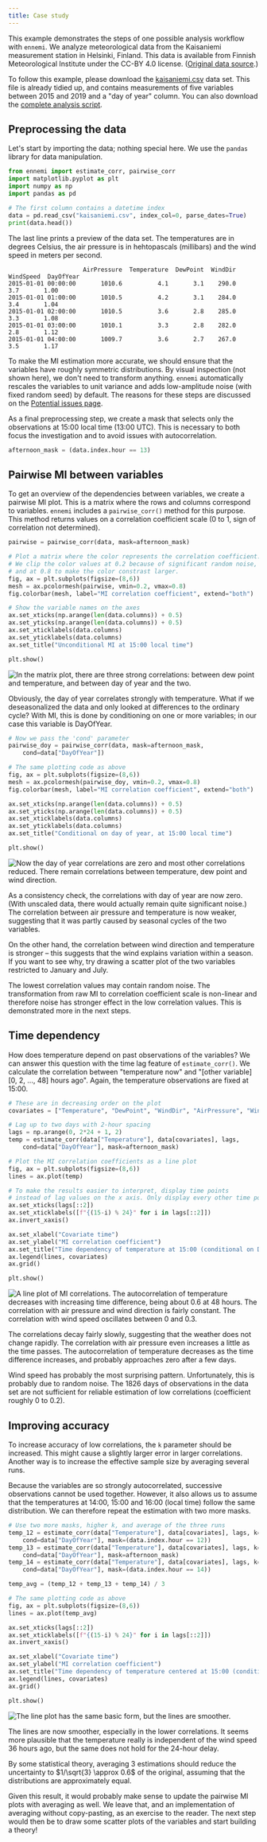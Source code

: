 ```yaml
---
title: Case study
---
```


This example demonstrates the steps of one possible analysis workflow with `ennemi`.
We analyze meteorological data from the Kaisaniemi measurement station in Helsinki, Finland.
This data is available from Finnish Meteorological Institute under the CC-BY&nbsp;4.0 license.
([Original data source](https://en.ilmatieteenlaitos.fi/download-observations).)

To follow this example, please download the [kaisaniemi.csv](kaisaniemi.csv) data set.
This file is already tidied up, and contains measurements of five variables between 2015 and 2019
and a "day of year" column.
You can also download the [complete analysis script](kaisaniemi_casestudy.py).


## Preprocessing the data
Let's start by importing the data; nothing special here.
We use the `pandas` library for data manipulation.

```python
from ennemi import estimate_corr, pairwise_corr
import matplotlib.pyplot as plt
import numpy as np
import pandas as pd

# The first column contains a datetime index
data = pd.read_csv("kaisaniemi.csv", index_col=0, parse_dates=True)
print(data.head())
```

The last line prints a preview of the data set.
The temperatures are in degrees Celsius,
the air pressure is in hehtopascals (millibars) and the wind speed in meters per second.

```
                     AirPressure  Temperature  DewPoint  WindDir  WindSpeed  DayOfYear
2015-01-01 00:00:00       1010.6          4.1       3.1    290.0        3.7       1.00
2015-01-01 01:00:00       1010.5          4.2       3.1    284.0        3.4       1.04
2015-01-01 02:00:00       1010.5          3.6       2.8    285.0        3.3       1.08
2015-01-01 03:00:00       1010.1          3.3       2.8    282.0        2.8       1.12
2015-01-01 04:00:00       1009.7          3.6       2.7    267.0        3.5       1.17
```

To make the MI estimation more accurate, we should ensure that the variables have
roughly symmetric distributions.
By visual inspection (not shown here), we don't need to transform anything.
`ennemi` automatically rescales the variables to unit variance and
adds low-amplitude noise (with fixed random seed) by default.
The reasons for these steps are discussed on the [Potential issues page](potential-issues.md).

As a final preprocessing step, we create a mask that selects only the observations
at 15:00 local time (13:00 UTC).
This is necessary to both focus the investigation and to avoid issues with autocorrelation.

```python
afternoon_mask = (data.index.hour == 13)
```


## Pairwise MI between variables

To get an overview of the dependencies between variables, we create a pairwise MI plot.
This is a matrix where the rows and columns correspond to variables.
`ennemi` includes a `pairwise_corr()` method for this purpose.
This method returns values on a correlation
coefficient scale (0 to 1, sign of correlation not determined).

```python
pairwise = pairwise_corr(data, mask=afternoon_mask)

# Plot a matrix where the color represents the correlation coefficient.
# We clip the color values at 0.2 because of significant random noise,
# and at 0.8 to make the color constrast larger.
fig, ax = plt.subplots(figsize=(8,6))
mesh = ax.pcolormesh(pairwise, vmin=0.2, vmax=0.8)
fig.colorbar(mesh, label="MI correlation coefficient", extend="both")

# Show the variable names on the axes
ax.set_xticks(np.arange(len(data.columns)) + 0.5)
ax.set_yticks(np.arange(len(data.columns)) + 0.5)
ax.set_xticklabels(data.columns)
ax.set_yticklabels(data.columns)
ax.set_title("Unconditional MI at 15:00 local time")

plt.show()
```

![In the matrix plot, there are three strong correlations: between dew point and temperature,
and between day of year and the two.](casestudy_pairwise.png)

Obviously, the day of year correlates strongly with temperature.
What if we deseasonalized the data and only looked at differences to the ordinary cycle?
With MI, this is done by conditioning on one or more variables;
in our case this variable is DayOfYear.

```python
# Now we pass the 'cond' parameter
pairwise_doy = pairwise_corr(data, mask=afternoon_mask,
    cond=data["DayOfYear"])

# The same plotting code as above
fig, ax = plt.subplots(figsize=(8,6))
mesh = ax.pcolormesh(pairwise_doy, vmin=0.2, vmax=0.8)
fig.colorbar(mesh, label="MI correlation coefficient", extend="both")

ax.set_xticks(np.arange(len(data.columns)) + 0.5)
ax.set_yticks(np.arange(len(data.columns)) + 0.5)
ax.set_xticklabels(data.columns)
ax.set_yticklabels(data.columns)
ax.set_title("Conditional on day of year, at 15:00 local time")

plt.show()
```

![Now the day of year correlations are zero and most other correlations reduced.
There remain correlations between temperature, dew point and wind direction.](casestudy_pairwise_doy.png)

As a consistency check, the correlations with day of year are now zero.
(With unscaled data, there would actually remain quite significant noise.)
The correlation between air pressure and temperature is now weaker,
suggesting that it was partly caused by seasonal cycles of the two variables.

On the other hand, the correlation between wind direction and temperature is stronger
&ndash; this suggests that the wind explains variation within a season.
If you want to see why, try drawing a scatter plot of the two variables
restricted to January and July.

The lowest correlation values may contain random noise.
The transformation from raw MI to correlation coefficient scale is non-linear
and therefore noise has stronger effect in the low correlation values.
This is demonstrated more in the next steps.


## Time dependency

How does temperature depend on past observations of the variables?
We can answer this question with the time lag feature of `estimate_corr()`.
We calculate the correlation between "temperature now" and
"[other variable] [0, 2, ..., 48] hours ago".
Again, the temperature observations are fixed at 15:00.

```python
# These are in decreasing order on the plot
covariates = ["Temperature", "DewPoint", "WindDir", "AirPressure", "WindSpeed"]

# Lag up to two days with 2-hour spacing
lags = np.arange(0, 2*24 + 1, 2)
temp = estimate_corr(data["Temperature"], data[covariates], lags,
    cond=data["DayOfYear"], mask=afternoon_mask)

# Plot the MI correlation coefficients as a line plot
fig, ax = plt.subplots(figsize=(8,6))
lines = ax.plot(temp)

# To make the results easier to interpret, display time points
# instead of lag values on the x axis. Only display every other time point.
ax.set_xticks(lags[::2])
ax.set_xticklabels([f"{(15-i) % 24}" for i in lags[::2]])
ax.invert_xaxis()

ax.set_xlabel("Covariate time")
ax.set_ylabel("MI correlation coefficient")
ax.set_title("Time dependency of temperature at 15:00 (conditional on DOY)")
ax.legend(lines, covariates)
ax.grid()

plt.show()
```

![A line plot of MI correlations. The autocorrelation of temperature decreases
with increasing time difference, being about 0.6 at 48 hours.
The correlation with air pressure and wind direction is fairly constant.
The correlation with wind speed oscillates between 0 and 0.3.](casestudy_lags.png)

The correlations decay fairly slowly, suggesting that the weather does not change rapidly.
The correlation with air pressure even increases a little as the time passes.
The autocorrelation of temperature decreases as the time difference increases,
and probably approaches zero after a few days.

Wind speed has probably the most surprising pattern.
Unfortunately, this is probably due to random noise.
The 1826 days of observations in the data set are not sufficient
for reliable estimation of low correlations (coefficient roughly 0 to 0.2).


## Improving accuracy

To increase accuracy of low correlations, the `k` parameter should be increased.
This might cause a slightly larger error in larger correlations.
Another way is to increase the effective sample size by averaging several runs.

Because the variables are so strongly autocorrelated,
successive observations cannot be used together.
However, it also allows us to assume that
the temperatures at 14:00, 15:00 and 16:00 (local time) follow the same distribution.
We can therefore repeat the estimation with two more masks.

```python
# Use two more masks, higher k, and average of the three runs
temp_12 = estimate_corr(data["Temperature"], data[covariates], lags, k=8,
    cond=data["DayOfYear"], mask=(data.index.hour == 12))
temp_13 = estimate_corr(data["Temperature"], data[covariates], lags, k=8,
    cond=data["DayOfYear"], mask=afternoon_mask)
temp_14 = estimate_corr(data["Temperature"], data[covariates], lags, k=8,
    cond=data["DayOfYear"], mask=(data.index.hour == 14))

temp_avg = (temp_12 + temp_13 + temp_14) / 3

# The same plotting code as above
fig, ax = plt.subplots(figsize=(8,6))
lines = ax.plot(temp_avg)

ax.set_xticks(lags[::2])
ax.set_xticklabels([f"{(15-i) % 24}" for i in lags[::2]])
ax.invert_xaxis()

ax.set_xlabel("Covariate time")
ax.set_ylabel("MI correlation coefficient")
ax.set_title("Time dependency of temperature centered at 15:00 (conditional on DOY)")
ax.legend(lines, covariates)
ax.grid()

plt.show()
```

![The line plot has the same basic form, but the lines are smoother.](casestudy_lags_avg.png)

The lines are now smoother, especially in the lower correlations.
It seems more plausible that the temperature really is independent of the wind speed
36 hours ago, but the same does not hold for the 24-hour delay.

By some statistical theory, averaging 3 estimations should reduce the uncertainty
to $1/\sqrt{3} \approx 0.6$ of the original,
assuming that the distributions are approximately equal.

Given this result, it would probably make sense to update the pairwise MI plots
with averaging as well.
We leave that, and an implementation of averaging without copy-pasting,
as an exercise to the reader.
The next step would then be to draw some scatter plots of the variables and start building a theory!
